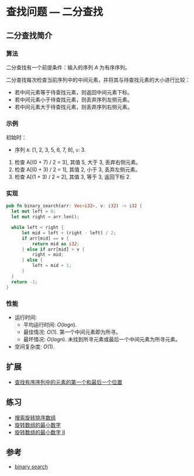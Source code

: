 # 查找问题 — 二分查找

## 二分查找简介

### 算法

二分查找有一个前提条件：输入的序列 $A$ 为有序序列。

二分查找每次检查当前序列中的中间元素，并将其与待查找元素的大小进行比较：

- 若中间元素等于待查找元素，则返回中间元素下标。
- 若中间元素小于待查找元素，则丢弃序列左侧元素。
- 若中间元素大于待查找元素，则丢弃序列右侧元素。

### 示例

初始时：

- 序列 `A`: [1, 2, 3, 5, 6, 7, 8], `v`: 3.

1. 检查 A[(0 + 7) / 2 = 3], 其值 5, 大于 3, 丢弃右侧元素。
2. 检查 A[(0 + 3) / 2 = 1], 其值 2, 小于 3, 丢弃左侧元素。
3. 检查 A[(1 + 3) / 2 = 2], 其值 3, 等于 3, 返回下标 2.

### 实现

```Rust
pub fn binary_search(arr: Vec<i32>, v: i32) -> i32 {
  let mut left = 0;
  let mut right = arr.len();

  while left < right {
      let mid = left + (right - left) / 2;
      if arr[mid] == v {
          return mid as i32;
      } else if arr[mid] > v {
          right = mid;
      } else {
          left = mid + 1;
      }
  }
  return -1;
}
```

### 性能

- 运行时间:
  - 平均运行时间: $O(logn)$.
  - 最佳情况: $O(1)$. 第一个中间元素即为所寻。
  - 最坏情况: $O(logn)$. 未找到所寻元素或最后一个中间元素为所寻元素。
- 空间复杂度: $O(1)$.

## 扩展

- [查找有序序列中的元素的第一个和最后一个位置](./mod.rs)

## 练习

- [搜索旋转排序数组](https://leetcode-cn.com/problems/search-in-rotated-sorted-array/)
- [旋转数组的最小数字](https://leetcode-cn.com/problems/find-minimum-in-rotated-sorted-array/)
- [旋转数组的最小数字 II](https://leetcode-cn.com/problems/find-minimum-in-rotated-sorted-array-ii/)

## 参考

- [binary search](https://en.wikipedia.org/wiki/Binary_search_algorithm)
